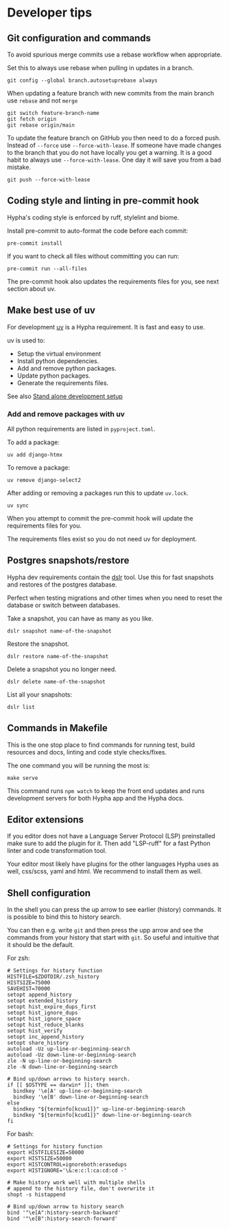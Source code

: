 # Developer tips

## Git configuration and commands

To avoid spurious merge commits use a rebase workflow when appropriate.

Set this to always use rebase when pulling in updates in a branch.

```shell
git config --global branch.autosetuprebase always
```

When updating a feature branch with new commits from the main branch use `rebase` and not `merge`

```shell
git switch feature-branch-name
git fetch origin
git rebase origin/main
```

To update the feature branch on GitHub you then need to do a forced push. Instead of `--force` use `--force-with-lease`. If someone have made changes to the branch that you do not have locally you get a warning. It is a good habit to always use `--force-with-lease`. One day it will save you from a bad mistake.

```shell
git push --force-with-lease
```

## Coding style and linting in pre-commit hook

Hypha's coding style is enforced by ruff, stylelint and biome.

Install pre-commit to auto-format the code before each commit:

```shell
pre-commit install
```

If you want to check all files without committing you can run:

```shell
pre-commit run --all-files
```

The pre-commit hook also updates the requirements files for you, see next section about uv.


## Make best use of uv

For development [uv](https://docs.astral.sh/uv/) is a Hypha requirement. It is fast and easy to use.

uv is used to:

* Setup the virtual environment
* Install python dependencies.
* Add and remove python packages.
* Update python packages.
* Generate the requirements files.

See also [Stand alone development setup](/setup/deployment/development/stand-alone/)

### Add and remove packages with uv

All python requirements are listed in `pyproject.toml`.

To add a package:

```shell
uv add django-htmx
```

To remove a package:

```shell
uv remove django-select2
```

After adding or removing a packages run this to update `uv.lock`.

```shell
uv sync
```

When you attempt to commit the pre-commit hook will update the requirements files for you.

The requirements files exist so you do not need uv for deployment.


## Postgres snapshots/restore

Hypha dev requirements contain the [dslr](https://github.com/mixxorz/DSLR) tool. Use this for fast snapshots and restores of the postgres database.

Perfect when testing migrations and other times when you need to reset the database or switch between databases.

Take a snapshot, you can have as many as you like.

```shell
dslr snapshot name-of-the-snapshot
```

Restore the snapshot.

```shell
dslr restore name-of-the-snapshot
```

Delete a snapshot you no longer need.

```shell
dslr delete name-of-the-snapshot
```

List all your snapshots:

```shell
dslr list
```

## Commands in Makefile

This is the one stop place to find commands for running test, build resources and docs, linting and code style checks/fixes.

The one command you will be running the most is:

```shell
make serve
```

This command runs `npm watch` to keep the front end updates and runs development servers for both Hypha app and the Hypha docs.

## Editor extensions

If you editor does not have a Language Server Protocol (LSP) preinstalled make sure to add the plugin for it. Then add "LSP-ruff" for a fast Python linter and code transformation tool.

Your editor most likely have plugins for the other languages Hypha uses as well, css/scss, yaml and html. We recommend to install them as well.

## Shell configuration

In the shell you can press the up arrow to see earlier (history) commands. It is possible to bind this to history search.

You can then e.g. write `git` and then press the upp arrow and see the commands from your history that start with `git`. So useful and intuitive that it should be the default.

For zsh:

```shell
# Settings for history function
HISTFILE=$ZDOTDIR/.zsh_history
HISTSIZE=75000
SAVEHIST=70000
setopt append_history
setopt extended_history
setopt hist_expire_dups_first
setopt hist_ignore_dups
setopt hist_ignore_space
setopt hist_reduce_blanks
setopt hist_verify
setopt inc_append_history
setopt share_history
autoload -Uz up-line-or-beginning-search
autoload -Uz down-line-or-beginning-search
zle -N up-line-or-beginning-search
zle -N down-line-or-beginning-search

# Bind up/down arrows to history search.
if [[ $OSTYPE == darwin* ]]; then
  bindkey '\e[A' up-line-or-beginning-search
  bindkey '\e[B' down-line-or-beginning-search
else
  bindkey "${terminfo[kcuu1]}" up-line-or-beginning-search
  bindkey "${terminfo[kcud1]}" down-line-or-beginning-search
fi
```

For bash:

```shell
# Settings for history function
export HISTFILESIZE=50000
export HISTSIZE=50000
export HISTCONTROL=ignoreboth:erasedups
export HISTIGNORE='\&:e:c:l:ca:cd:cd -'

# Make history work well with multiple shells
# append to the history file, don't overwrite it
shopt -s histappend

# Bind up/down arrow to history search
bind '"\e[A":history-search-backward'
bind '"\e[B":history-search-forward'
```

